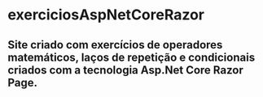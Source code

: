 # exerciciosAspNetCoreRazor
## Site criado com exercícios de operadores matemáticos, laços de repetição e condicionais criados com a tecnologia Asp.Net Core Razor Page.




